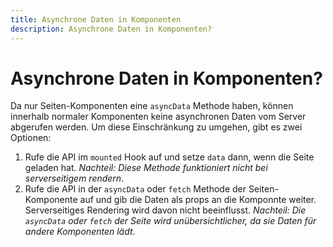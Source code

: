 ```yaml
---
title: Asynchrone Daten in Komponenten
description: Asynchrone Daten in Komponenten?
---
```


# Asynchrone Daten in Komponenten?

Da nur Seiten-Komponenten eine `asyncData` Methode haben, können innerhalb normaler Komponenten keine asynchronen Daten vom Server abgerufen werden. Um diese Einschränkung zu umgehen, gibt es zwei Optionen:

1. Rufe die API im `mounted` Hook auf und setze `data` dann, wenn die Seite geladen hat. *Nachteil: Diese Methode funktioniert nicht bei serverseitigem rendern*.
2. Rufe die API in der `asyncData` oder `fetch` Methode der Seiten-Komponente auf und gib die Daten als props an die Komponnte weiter. Serverseitiges Rendering wird davon nicht beeinflusst. *Nachteil: Die `asyncData` oder `fetch` der Seite wird unübersichtlicher, da sie Daten für andere Komponenten lädt*.

